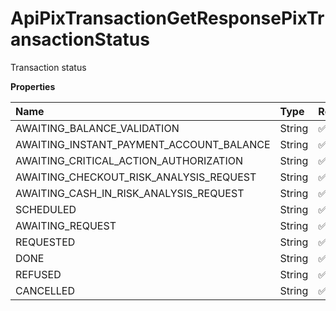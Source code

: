# ApiPixTransactionGetResponsePixTransactionStatus

Transaction status

**Properties**

| Name                                     | Type   | Required | Description                                |
| :--------------------------------------- | :----- | :------- | :----------------------------------------- |
| AWAITING_BALANCE_VALIDATION              | String | ✅       | "AWAITING_BALANCE_VALIDATION"              |
| AWAITING_INSTANT_PAYMENT_ACCOUNT_BALANCE | String | ✅       | "AWAITING_INSTANT_PAYMENT_ACCOUNT_BALANCE" |
| AWAITING_CRITICAL_ACTION_AUTHORIZATION   | String | ✅       | "AWAITING_CRITICAL_ACTION_AUTHORIZATION"   |
| AWAITING_CHECKOUT_RISK_ANALYSIS_REQUEST  | String | ✅       | "AWAITING_CHECKOUT_RISK_ANALYSIS_REQUEST"  |
| AWAITING_CASH_IN_RISK_ANALYSIS_REQUEST   | String | ✅       | "AWAITING_CASH_IN_RISK_ANALYSIS_REQUEST"   |
| SCHEDULED                                | String | ✅       | "SCHEDULED"                                |
| AWAITING_REQUEST                         | String | ✅       | "AWAITING_REQUEST"                         |
| REQUESTED                                | String | ✅       | "REQUESTED"                                |
| DONE                                     | String | ✅       | "DONE"                                     |
| REFUSED                                  | String | ✅       | "REFUSED"                                  |
| CANCELLED                                | String | ✅       | "CANCELLED"                                |

<!-- This file was generated by liblab | https://liblab.com/ -->
